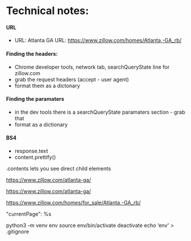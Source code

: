 # Technical notes:
#### URL
* URL: Atlanta GA URL: https://www.zillow.com/homes/Atlanta,-GA_rb/
#### Finding the headers:
* Chrome developer tools, network tab, searchQueryState line for zillow.com
* grab the request headers (accept - user agent)
* format them as a dictonary
#### Finding the paramaters
* in the dev tools there is a searchQueryState paramaters section - grab that
* format as a dictionary 

#### BS4
* response.text
* content.prettify()

.contents lets you see direct child elements


https://www.zillow.com/atlanta-ga/

https://www.zillow.com/atlanta-ga/

https://www.zillow.com/homes/for_sale/Atlanta,-GA_rb/

"currentPage": %s


python3 -m venv env
source env/bin/activate
deactivate
echo ‘env' > .gitignore


